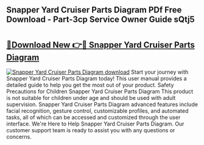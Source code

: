 ## Snapper Yard Cruiser Parts Diagram PDf Free Download - Part-3cp Service Owner Guide sQtj5

# <h2><a href="http://dfl9ix.blite.top/?on=Snapper+Yard+Cruiser+Parts+Diagram">🔗Download New 👉🔴 Snapper Yard Cruiser Parts Diagram</a></h2>

[![Snapper Yard Cruiser Parts Diagram download](https://i.imgur.com/lujVjoI.png)](http://dfl9ix.blite.top/?on=Snapper+Yard+Cruiser+Parts+Diagram)
Start your journey with Snapper Yard Cruiser Parts Diagram today! This user manual provides a detailed guide to help you get the most out of your product. Safety Precautions for Children Snapper Yard Cruiser Parts Diagram This product is not suitable for children under age and should be used with adult supervision. Snapper Yard Cruiser Parts Diagram advanced features include facial recognition, gesture control, customizable profiles, and automated tasks, all of which can be accessed and customized through the user interface. We're Here to Help Snapper Yard Cruiser Parts Diagram. Our customer support team is ready to assist you with any questions or concerns.
